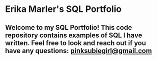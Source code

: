 # Erika Marler's SQL Portfolio

## Welcome to my SQL Portfolio! This code repository contains examples of SQL I have written. Feel free to look and reach out if you have any questions: pinksubiegirl@gmail.com
